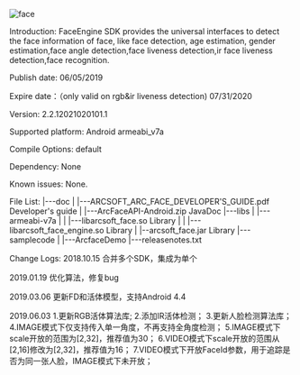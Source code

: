 ![face](https://user-images.githubusercontent.com/37928802/76507908-86e97c80-6488-11ea-954b-b9e402b72615.png)

Introduction:
FaceEngine SDK provides the universal interfaces to detect the face information of face, like face detection, age estimation, gender estimation,face angle detection,face liveness detection,ir face liveness detection,face recognition.

Publish date:
06/05/2019

Expire date：（only valid on rgb&ir liveness detection)
07/31/2020

Version:
2.2.12021020101.1

Supported platform:
Android armeabi_v7a

Compile Options:
default

Dependency:
None

Known issues:
None.

File List:
|---doc
|   |---ARCSOFT_ARC_FACE_DEVELOPER'S_GUIDE.pdf  Developer's guide
|   |---ArcFaceAPI-Android.zip	JavaDoc
|---libs
|   |---armeabi-v7a
|   |   |---libarcsoft_face.so                	Library
|   |   |---libarcsoft_face_engine.so           	Library
|   |--arcsoft_face.jar			Library
|---samplecode
|   |---ArcfaceDemo
|---releasenotes.txt


Change Logs:
2018.10.15 
合并多个SDK，集成为单个

2019.01.19 
优化算法，修复bug

2019.03.06 
更新FD和活体模型，支持Android 4.4

2019.06.03
1.更新RGB活体算法库;
2.添加IR活体检测；
3.更新人脸检测算法库；
4.IMAGE模式下仅支持传入单一角度，不再支持全角度检测；
5.IMAGE模式下scale开放的范围为[2,32]，推荐值为30；
6.VIDEO模式下scale开放的范围从[2,16]修改为[2,32]，推荐值为16；
7.VIDEO模式下开放FaceId参数，用于追踪是否为同一张人脸，IMAGE模式下未开放；

